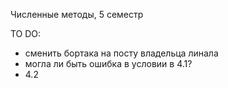 Численные методы, 5 семестр


TO DO:
- сменить бортака на посту владельца линала
- могла ли быть ошибка в условии в 4.1?
- 4.2